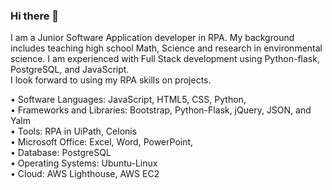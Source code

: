 ### Hi there 👋


I am a Junior Software Application developer in RPA. My background includes teaching high school Math, Science and research in environmental science. I am experienced with Full Stack development using Python-flask, PostgreSQL, and JavaScript. <br>
I look forward to using my RPA skills on  projects.


• Software Languages: JavaScript, HTML5, CSS, Python,<br>
• Frameworks and Libraries: Bootstrap, Python-Flask, jQuery, JSON, and Yalm <br>
• Tools: RPA in UiPath, Celonis <br>
• Microsoft Office: Excel, Word, PowerPoint,  <br>
• Database: PostgreSQL <br>
• Operating Systems: Ubuntu-Linux <br>
• Cloud: AWS Lighthouse, AWS EC2 <br>
